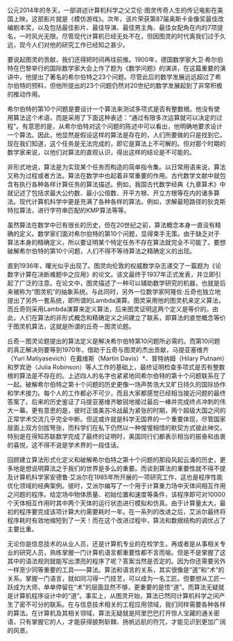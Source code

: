 


公元2014年的冬天，一部讲述计算机科学之父艾伦·图灵传奇人生的传记电影在美国上映，这部影片就是《模仿游戏》。次年，该片荣获第87届奥斯卡金像奖最佳改编剧本奖，以及包括最佳影片、最佳导演、最佳男主角、最佳女配角在内的7项提名，一时风光无限。尽管现代计算机已经无处不在，但因图灵的时代离我们过于久远，现今人们对他的研究工作已经知之甚少。


要说起图灵的贡献，我们还得把时间再往前推。1900年，德国数学家大卫·希尔伯特在巴黎举行的国际数学家大会上作了题为《数学问题》的演讲，在这篇重要的演讲中，他提出了著名的希尔伯特之23个问题。尽管此后的数学发展远远超过了希尔伯特的预料，但他所提出的23个问题仍然对20世纪的数学发展起到了非常积极的推动作用。


希尔伯特的第10个问题是要设计一个算法来测试多项式是否有整数根。他没有使用算法这个术语，而是采用了下面这种表述：“通过有限多次运算就可以决定的过程”。有意思的是，从希尔伯特对这个问题的陈述中可以看出，他明确地要求设计一个算法。因此，他显然是假设这样的算法是存在的，人们所要做的只是找到它。现在我们知道，这个任务是无法完成的，即它是算法上不可解的。但对那个时期的数学家来说，以他们对算法的直观认识，得出这样的结论是不可能的。

非形式地说，算法是为实现某个任务而构造的简单指令集。以日常用语来说，算法又称为过程或者方法。算法在数学中也起着非常重要的作用。古代数学文献中就包含有执行各种各样计算任务的算法描述。例如，我国古代数学经典《九章算术》中就记述了包括求最大公约数、最小公倍数、开平方根、开立方根等在内的诸多算法。现代计算机科学中更是充满了各种各样的算法。例如，求解最短路径的狄克斯特拉算法，进行字符串匹配的KMP算法等等。

虽然算法在数学中已有很长的历史，但在20世纪之前，算法概念本身一直没有精确的定义。数学家们面对希尔伯特的第10个问题，显得束手无策。由于缺乏对于算法本身的精确定义，所以要证明某个特定任务不存在算法就完全不可能了。要想破解希尔伯特的第10个问题，人们不得不等待算法之精确定义的出现。

直到1936年，曙光似乎出现了。图灵向伦敦的权威数学杂志递交了一篇题为《论数字计算在决断难题中之应用》的论文。该文最终于1937年正式发表，并立即引起了广泛的注意。在论文中，图灵描述了一种可以辅助数学研究的机器，也就是后来被称为“图灵机”的抽象系统。与此同时，另外一位数学家阿隆佐·丘奇也独立地提出了另外一套系统，即所谓的Lambda演算。图灵采用他的图灵机来定义算法，而丘奇则采用Lambda演算来定义算法，后来图灵证明这两个定义是等价的。由此，人们在算法的非形式概念和精确定义之间建立了联系，即算法的直觉概念等价于图灵机算法，这就是所谓的丘奇－图灵论题。

丘奇－图灵论题提出的算法定义是解决希尔伯特第10问题所必需的。而第10问题的真正解决则要等到1970年，借助于丘奇与图灵的杰出贡献，马提亚塞维齐（Yuri Matiyasevich）在戴维斯（Martin Davis）*、普特纳姆（Hilary Putnam）和罗宾逊（Julia Robinson）等人工作的基础上，最终证明检查多项式是否有整数根的算法是不存在的。上述四人的名字也紧紧地同希尔伯特的第十个问题联系在了一起。破解希尔伯特之第十个问题的历史更像一场声势浩大又旷日持久的国际协作和学术接力。每个人的工作都必不可少，而且大家都感觉已经相当接近问题的最终答案了。后来的历史鉴证了马提亚塞维齐敏锐地接过最后一棒并完成终点冲刺的伟大一幕。更有意思的是，彼时正值美苏冷战最为紧张的时期，两个超级大国之间的正常学术交流几乎完全中断。但这或许就是科学无国界的一个重要体现，尽管国家层面上双方剑拔弩张，而科学们在私下仍然以一种惺惺相惜的默契方式彼此神交。特别是在得知苏联数学完成了最终的证明时，美国同行们都表示相当的振奋和由衷的喜悦，这不得不说是学术界的一段佳话。

回顾建立算法形式化定义和破解希尔伯特之第十个问题的那段风起云涌的历史，更多地是想说明算法之于我们的世界是多么的重要。而谈到算法的重要性就不得不提及计算机科学家安德鲁·艾派尔在1985年所开展的一项研究工作，这也是程序性能优化领域的经典案例。彼时，艾派尔编写了一个用于计算重力场中天体间相互作用之问题的程序。给定场中物体质量、初始位置和速度等条件，该程序即可对10000个天体相互作用时其中两个天体的运行状态进行模拟和仿真。由于计算量太大，最初的程序要完成该项计算大约需要耗时一年。在一系列的改进之后，艾派尔最终将程序耗时有效地缩短到了一天！而在这个改进过程中，算法和数据结构的调优占了主要比重。

无论你是信息技术的从业人员，还是计算机专业的在校学生，再或者是从事相关专业的研究人员，熟练掌握一门计算机语言都重要性都不言而喻。但是不是掌握了这其中的语法规则就能写出漂亮的程序了呢？答案当然是否定的。因为你还需要另外一样至少同等重要的工具——算法。算法和语言的关系，其实很像是“道”和“术”的关系。掌握一门语言，就如同习得一门技艺，可以成为一名工匠。但要想从工匠一跃成为大师，单单停留在“术”的层面显然不够，更重要的是悟“道”。而算法无疑就是计算机程序设计中的“道”。事实上，从图灵开始，算法已然同计算机科学之间产生了密不可分的联系。在与信息技术相关的工程应用领域，我们同样需要各种各样的算法。在计算机及其相关领域，算法无疑就是阿里巴巴打开惊人宝藏的通关密语，只有掌握它的人，才能获得披荆斩棘、扬帆远航的符咒，才能见识到更加广阔的风景。

